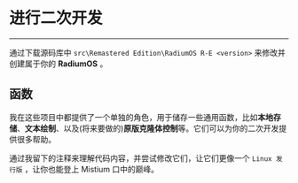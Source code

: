 # 进行二次开发
***
通过下载源码库中 `src\Remastered Edition\RadiumOS R-E <version>` 来修改并创建属于你的 **RadiumOS** 。

## 函数

我在这些项目中都提供了一个单独的角色，用于储存一些通用函数，比如**本地存储**、**文本绘制**、以及(将来要做的)**原版克隆体控制**等。它们可以为你的二次开发提供很多帮助。

通过我留下的注释来理解代码内容，并尝试修改它们，让它们更像一个 `Linux 发行版` ，让你也能登上 Mistium 口中的巅峰。